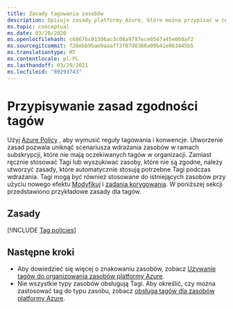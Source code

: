 ```yaml
---
title: Zasady tagowania zasobów
description: Opisuje zasady platformy Azure, które można przypisać w celu zapewnienia zgodności tagów.
ms.topic: conceptual
ms.date: 03/20/2020
ms.openlocfilehash: c6867bc01306ac3c08a9797ece0567a45e060af2
ms.sourcegitcommit: f28ebb95ae9aaaff3f87d8388a09b41e0b3445b5
ms.translationtype: MT
ms.contentlocale: pl-PL
ms.lasthandoff: 03/29/2021
ms.locfileid: "89293743"
---
```

# <a name="assign-policies-for-tag-compliance"></a>Przypisywanie zasad zgodności tagów

Użyj [Azure Policy](../../governance/policy/overview.md) , aby wymusić reguły tagowania i konwencje. Utworzenie zasad pozwala uniknąć scenariusza wdrażania zasobów w ramach subskrypcji, które nie mają oczekiwanych tagów w organizacji. Zamiast ręcznie stosować Tagi lub wyszukiwać zasoby, które nie są zgodne, należy utworzyć zasady, które automatycznie stosują potrzebne Tagi podczas wdrażania. Tagi mogą być również stosowane do istniejących zasobów przy użyciu nowego efektu [Modyfikuj](../../governance/policy/concepts/effects.md#modify) i [zadania korygowania](../../governance/policy/how-to/remediate-resources.md). W poniższej sekcji przedstawiono przykładowe zasady dla tagów.

## <a name="policies"></a>Zasady

[!INCLUDE [Tag policies](../../../includes/policy/reference/bycat/policies-tags.md)]

## <a name="next-steps"></a>Następne kroki

* Aby dowiedzieć się więcej o znakowaniu zasobów, zobacz [Używanie tagów do organizowania zasobów platformy Azure](tag-resources.md).
* Nie wszystkie typy zasobów obsługują Tagi. Aby określić, czy można zastosować tag do typu zasobu, zobacz [obsługa tagów dla zasobów platformy Azure](tag-support.md).

